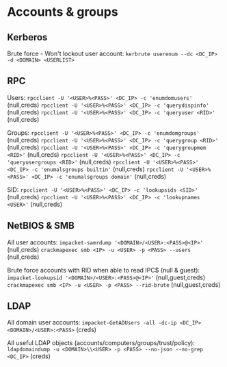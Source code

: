 # Accounts & groups
## Kerberos
Brute force - Won't lockout user account:
`kerbrute userenum --dc <DC_IP> -d <DOMAIN> <USERLIST>`

## RPC
Users:
`rpcclient -U '<USER>%<PASS>' <DC_IP> -c 'enumdomusers'` (null,creds)
`rpcclient -U '<USER>%<PASS>' <DC_IP> -c 'querydispinfo'` (null,creds)
`rpcclient -U '<USER>%<PASS>' <DC_IP> -c 'queryuser <RID>'` (null,creds)

Groups:
`rpcclient -U '<USER>%<PASS>' <DC_IP> -c 'enumdomgroups'` (null,creds)
`rpcclient -U '<USER>%<PASS>' <DC_IP> -c 'querygroup <RID>'` (null,creds)
`rpcclient -U '<USER>%<PASS>' <DC_IP> -c 'querygroupmem <RID>'` (null,creds)
`rpcclient -U '<USER>%<PASS>' <DC_IP> -c 'queryusergroups <RID>'` (null,creds)
`rpcclient -U '<USER>%<PASS>' <DC_IP> -c 'enumalsgroups builtin'` (null,creds)
`rpcclient -U '<USER>%<PASS>' <DC_IP> -c 'enumalsgroups domain'` (null,creds)

SID:
`rpcclient -U '<USER>%<PASS>' <DC_IP> -c 'lookupsids <SID>'` (null,creds)
`rpcclient -U '<USER>%<PASS>' <DC_IP> -c 'lookupnames <USER>'` (null,creds)

## NetBIOS & SMB
All user accounts:
`impacket-samrdump '<DOMAIN>/<USER>:<PASS>@<IP>'` (null,creds)
`crackmapexec smb <IP> -u <USER> -p <PASS> --users` (null,creds)

Brute force accounts with RID when able to read IPC$ (null & guest):
`impacket-lookupsid '<DOMAIN>/<USER>:<PASS>@<IP>'` (null,guest,creds)
`crackmapexec smb <IP> -u <USER> -p <PASS> --rid-brute` (null,guest,creds)

## LDAP
All domain user accounts:
`impacket-GetADUsers -all -dc-ip <DC_IP> <DOMAIN>/<USER>:<PASS>` (creds)

All useful LDAP objects (accounts/computers/groups/trust/policy):
`ldapdomaindump -u <DOMAIN>\\<USER> -p <PASS> --no-json --no-grep <DC_IP>` (creds)